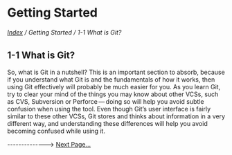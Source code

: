 Getting Started
==
###### [Index](../index.md) / Getting Started / 1-1 What is Git?

## 1-1 What is Git?
So, what is Git in a nutshell? This is an important section to absorb, because if you understand what
Git is and the fundamentals of how it works, then using Git effectively will probably be much easier
for you. As you learn Git, try to clear your mind of the things you may know about other VCSs, such
as CVS, Subversion or Perforce — doing so will help you avoid subtle confusion when using the tool.
Even though Git’s user interface is fairly similar to these other VCSs, Git stores and thinks about
information in a very different way, and understanding these differences will help you avoid
becoming confused while using it.


--------------> [Next Page...](1-2-0.md)